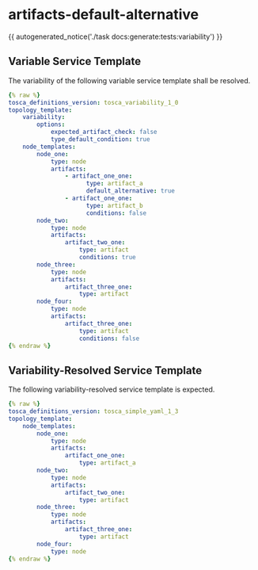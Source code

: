 # artifacts-default-alternative

{{ autogenerated_notice('./task docs:generate:tests:variability') }}


## Variable Service Template

The variability of the following variable service template shall be resolved.

```yaml linenums="1"
{% raw %}
tosca_definitions_version: tosca_variability_1_0
topology_template:
    variability:
        options:
            expected_artifact_check: false
            type_default_condition: true
    node_templates:
        node_one:
            type: node
            artifacts:
                - artifact_one_one:
                      type: artifact_a
                      default_alternative: true
                - artifact_one_one:
                      type: artifact_b
                      conditions: false
        node_two:
            type: node
            artifacts:
                artifact_two_one:
                    type: artifact
                    conditions: true
        node_three:
            type: node
            artifacts:
                artifact_three_one:
                    type: artifact
        node_four:
            type: node
            artifacts:
                artifact_three_one:
                    type: artifact
                    conditions: false
{% endraw %}
```




## Variability-Resolved Service Template

The following variability-resolved service template is expected.

```yaml linenums="1"
{% raw %}
tosca_definitions_version: tosca_simple_yaml_1_3
topology_template:
    node_templates:
        node_one:
            type: node
            artifacts:
                artifact_one_one:
                    type: artifact_a
        node_two:
            type: node
            artifacts:
                artifact_two_one:
                    type: artifact
        node_three:
            type: node
            artifacts:
                artifact_three_one:
                    type: artifact
        node_four:
            type: node
{% endraw %}
```

